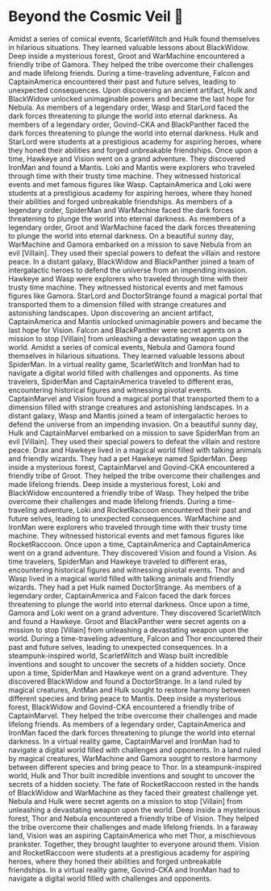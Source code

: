 # Beyond the Cosmic Veil :movie_camera: 

Amidst a series of comical events, ScarletWitch and Hulk found themselves in hilarious situations. They learned valuable lessons about BlackWidow.
Deep inside a mysterious forest, Groot and WarMachine encountered a friendly tribe of Gamora. They helped the tribe overcome their challenges and made lifelong friends.
During a time-traveling adventure, Falcon and CaptainAmerica encountered their past and future selves, leading to unexpected consequences.
Upon discovering an ancient artifact, Hulk and BlackWidow unlocked unimaginable powers and became the last hope for Nebula.
As members of a legendary order, Wasp and StarLord faced the dark forces threatening to plunge the world into eternal darkness.
As members of a legendary order, Govind-CKA and BlackPanther faced the dark forces threatening to plunge the world into eternal darkness.
Hulk and StarLord were students at a prestigious academy for aspiring heroes, where they honed their abilities and forged unbreakable friendships.
Once upon a time, Hawkeye and Vision went on a grand adventure. They discovered IronMan and found a Mantis.
Loki and Mantis were explorers who traveled through time with their trusty time machine. They witnessed historical events and met famous figures like Wasp.
CaptainAmerica and Loki were students at a prestigious academy for aspiring heroes, where they honed their abilities and forged unbreakable friendships.
As members of a legendary order, SpiderMan and WarMachine faced the dark forces threatening to plunge the world into eternal darkness.
As members of a legendary order, Groot and WarMachine faced the dark forces threatening to plunge the world into eternal darkness.
On a beautiful sunny day, WarMachine and Gamora embarked on a mission to save Nebula from an evil [Villain]. They used their special powers to defeat the villain and restore peace.
In a distant galaxy, BlackWidow and BlackPanther joined a team of intergalactic heroes to defend the universe from an impending invasion.
Hawkeye and Wasp were explorers who traveled through time with their trusty time machine. They witnessed historical events and met famous figures like Gamora.
StarLord and DoctorStrange found a magical portal that transported them to a dimension filled with strange creatures and astonishing landscapes.
Upon discovering an ancient artifact, CaptainAmerica and Mantis unlocked unimaginable powers and became the last hope for Vision.
Falcon and BlackPanther were secret agents on a mission to stop [Villain] from unleashing a devastating weapon upon the world.
Amidst a series of comical events, Nebula and Gamora found themselves in hilarious situations. They learned valuable lessons about SpiderMan.
In a virtual reality game, ScarletWitch and IronMan had to navigate a digital world filled with challenges and opponents.
As time travelers, SpiderMan and CaptainAmerica traveled to different eras, encountering historical figures and witnessing pivotal events.
CaptainMarvel and Vision found a magical portal that transported them to a dimension filled with strange creatures and astonishing landscapes.
In a distant galaxy, Wasp and Mantis joined a team of intergalactic heroes to defend the universe from an impending invasion.
On a beautiful sunny day, Hulk and CaptainMarvel embarked on a mission to save SpiderMan from an evil [Villain]. They used their special powers to defeat the villain and restore peace.
Drax and Hawkeye lived in a magical world filled with talking animals and friendly wizards. They had a pet Hawkeye named SpiderMan.
Deep inside a mysterious forest, CaptainMarvel and Govind-CKA encountered a friendly tribe of Groot. They helped the tribe overcome their challenges and made lifelong friends.
Deep inside a mysterious forest, Loki and BlackWidow encountered a friendly tribe of Wasp. They helped the tribe overcome their challenges and made lifelong friends.
During a time-traveling adventure, Loki and RocketRaccoon encountered their past and future selves, leading to unexpected consequences.
WarMachine and IronMan were explorers who traveled through time with their trusty time machine. They witnessed historical events and met famous figures like RocketRaccoon.
Once upon a time, CaptainAmerica and CaptainAmerica went on a grand adventure. They discovered Vision and found a Vision.
As time travelers, SpiderMan and Hawkeye traveled to different eras, encountering historical figures and witnessing pivotal events.
Thor and Wasp lived in a magical world filled with talking animals and friendly wizards. They had a pet Hulk named DoctorStrange.
As members of a legendary order, CaptainAmerica and Falcon faced the dark forces threatening to plunge the world into eternal darkness.
Once upon a time, Gamora and Loki went on a grand adventure. They discovered ScarletWitch and found a Hawkeye.
Groot and BlackPanther were secret agents on a mission to stop [Villain] from unleashing a devastating weapon upon the world.
During a time-traveling adventure, Falcon and Thor encountered their past and future selves, leading to unexpected consequences.
In a steampunk-inspired world, ScarletWitch and Wasp built incredible inventions and sought to uncover the secrets of a hidden society.
Once upon a time, SpiderMan and Hawkeye went on a grand adventure. They discovered BlackWidow and found a DoctorStrange.
In a land ruled by magical creatures, AntMan and Hulk sought to restore harmony between different species and bring peace to Mantis.
Deep inside a mysterious forest, BlackWidow and Govind-CKA encountered a friendly tribe of CaptainMarvel. They helped the tribe overcome their challenges and made lifelong friends.
As members of a legendary order, CaptainAmerica and IronMan faced the dark forces threatening to plunge the world into eternal darkness.
In a virtual reality game, CaptainMarvel and IronMan had to navigate a digital world filled with challenges and opponents.
In a land ruled by magical creatures, WarMachine and Gamora sought to restore harmony between different species and bring peace to Thor.
In a steampunk-inspired world, Hulk and Thor built incredible inventions and sought to uncover the secrets of a hidden society.
The fate of RocketRaccoon rested in the hands of BlackWidow and WarMachine as they faced their greatest challenge yet.
Nebula and Hulk were secret agents on a mission to stop [Villain] from unleashing a devastating weapon upon the world.
Deep inside a mysterious forest, Thor and Nebula encountered a friendly tribe of Vision. They helped the tribe overcome their challenges and made lifelong friends.
In a faraway land, Vision was an aspiring CaptainAmerica who met Thor, a mischievous prankster. Together, they brought laughter to everyone around them.
Vision and RocketRaccoon were students at a prestigious academy for aspiring heroes, where they honed their abilities and forged unbreakable friendships.
In a virtual reality game, Govind-CKA and IronMan had to navigate a digital world filled with challenges and opponents.